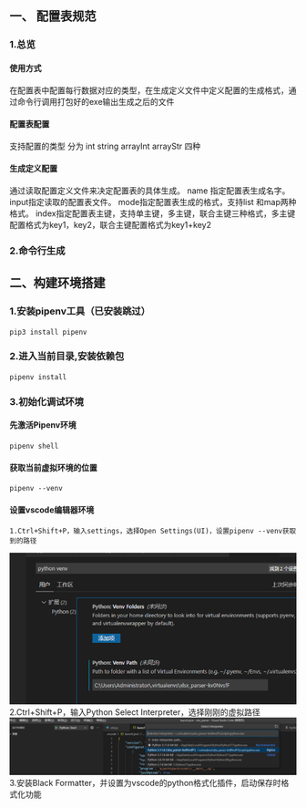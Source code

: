 ## 一、 配置表规范

### 1.总览

#### 使用方式
在配置表中配置每行数据对应的类型，在生成定义文件中定义配置的生成格式，通过命令行调用打包好的exe输出生成之后的文件

#### 配置表配置

支持配置的类型 分为 int string arrayInt arrayStr 四种

#### 生成定义配置

通过读取配置定义文件来决定配置表的具体生成。
name 指定配置表生成名字。
input指定读取的配置表文件。
mode指定配置表生成的格式，支持list 和map两种格式。
index指定配置表主键，支持单主键，多主键，联合主键三种格式，多主键配置格式为key1，key2，联合主键配置格式为key1+key2

### 2.命令行生成


## 二、构建环境搭建

### 1.安装pipenv工具（已安装跳过）
    pip3 install pipenv

### 2.进入当前目录,安装依赖包
    pipenv install

### 3.初始化调试环境
#### 先激活Pipenv环境
    pipenv shell
#### 获取当前虚拟环境的位置
    pipenv --venv
#### 设置vscode编辑器环境
    1.Ctrl+Shift+P，输入settings，选择Open Settings(UI)，设置pipenv --venv获取到的路径
![设置当前虚拟环境的位置](Doc/env1.png)
    2.Ctrl+Shift+P，输入Python Select Interpreter，选择刚刚的虚拟路径
![切换环境](Doc/env.png)
    3.安装Black Formatter，并设置为vscode的python格式化插件，启动保存时格式化功能


